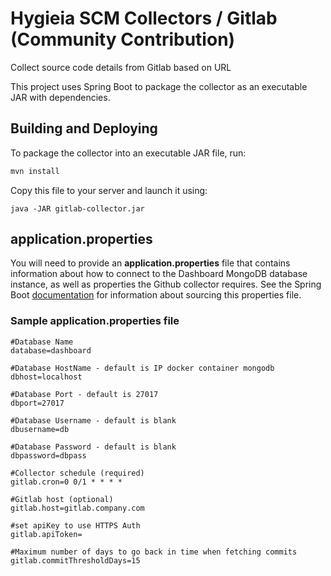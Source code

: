 # Hygieia SCM Collectors / Gitlab (Community Contribution)

Collect source code details from Gitlab based on URL

This project uses Spring Boot to package the collector as an executable JAR with dependencies.

## Building and Deploying

To package the collector into an executable JAR file, run:
```bash
mvn install
```

Copy this file to your server and launch it using:
```
java -JAR gitlab-collector.jar
```

## application.properties

You will need to provide an **application.properties** file that contains information about how to connect to the Dashboard MongoDB database instance, as well as properties the Github collector requires. See the Spring Boot [documentation](http://docs.spring.io/spring-boot/docs/current-SNAPSHOT/reference/htmlsingle/#boot-features-external-config-application-property-files) for information about sourcing this properties file.

### Sample application.properties file

```properties
#Database Name 
database=dashboard

#Database HostName - default is IP docker container mongodb
dbhost=localhost

#Database Port - default is 27017
dbport=27017

#Database Username - default is blank
dbusername=db

#Database Password - default is blank
dbpassword=dbpass

#Collector schedule (required)
gitlab.cron=0 0/1 * * * *

#Gitlab host (optional)
gitlab.host=gitlab.company.com

#set apiKey to use HTTPS Auth
gitlab.apiToken=

#Maximum number of days to go back in time when fetching commits
gitlab.commitThresholdDays=15
```

